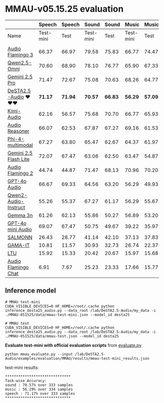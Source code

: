 # MMAU-v05.15.25 evaluation 

|                                                                             | Speech    | Speech | Sound     | Sound | Music     | Music | Avg       |       |
| --------------------------------------------------------------------------- | --------- | ------ | --------- | ----- | --------- | ----- | --------- | ----- |
| Name                                                                        | Test-mini | Test   | Test-mini | Test  | Test-mini | Test  | Test-mini | Test  |
|                                                                             |           |        |           |       |           |       |           |       |
| [Audio Flamingo 3](https://www.arxiv.org/abs/2507.08128)                 | 66.37     | 66.97  | 79.58     | 75.83 | 66.77     | 74.47 | 73.30     | 72.42 |
| [Qwen2.5-Omni](https://arxiv.org/abs/2503.20215)                         | 70.60     | 68.90  | 78.10     | 76.77 | 65.90     | 67.33 | 71.50     | 71.00 |
| [Gemini 2.5 Pro](https://ai.google.dev/gemini-api/docs/models)           | 71.47     | 72.67  | 75.08     | 70.63 | 68.26     | 64.77 | 71.60     | 69.36 |
|[DeSTA2.5-Audio](https://arxiv.org/abs/2507.02768) ❤️❤️❤️ |**71.17**    |**71.94** |**70.57**    |**66.83**|**56.29**    |**57.09**|**66.00**       |**65.21**|
| [Kimi-Audio](https://arxiv.org/abs/2504.18425)                              | 62.16     | 56.57  | 75.68     | 70.70 | 66.77     | 65.93 | 68.20     | 64.40 |
| [Audio Reasoner](https://huggingface.co/zhifeixie/Audio-Reasoner/tree/main) | 66.07     | 62.53  | 67.87     | 67.27 | 69.16     | 61.53 | 67.70     | 63.78 |
| [Phi-4-multimodal](https://huggingface.co/microsoft/phi-4)                  | 67.27     | 63.80  | 65.47     | 62.67 | 64.37     | 61.97 | 65.70     | 62.81 |
| [Gemini 2.5 Flash Lite](https://ai.google.dev/gemini-api/docs/models)       | 72.07     | 67.47  | 63.06     | 62.50 | 63.47     | 54.87 | 66.20     | 61.61 |
| [Audio Flamingo 2](https://huggingface.co/nvidia/audio-flamingo)            | 44.74     | 44.87  | 71.47     | 68.13 | 70.96     | 70.20 | 62.40     | 61.06 |
| [GPT-4o Audio](https://arxiv.org/abs/2410.21276)                            | 66.67     | 69.33  | 64.56     | 63.20 | 56.29     | 49.93 | 62.50     | 60.82 |
| [Qwen2-Audio-Instruct](https://arxiv.org/abs/2407.10759)                    | 55.26     | 55.37  | 67.27     | 61.17 | 56.29     | 55.67 | 59.60     | 57.40 |
| [Gemma 3n](https://deepmind.google/models/gemma/gemma-3n/)                  | 61.26     | 62.13  | 55.86     | 50.27 | 56.89     | 53.20 | 58.00     | 55.20 |
| [GPT-4o mini Audio](https://arxiv.org/abs/2410.21276)                       | 69.07     | 67.47  | 50.75     | 49.67 | 39.22     | 35.97 | 53.00     | 51.03 |
| [SALMONN](https://arxiv.org/pdf/2310.13289)                                 | 26.43     | 28.77  | 41.14     | 42.10 | 37.13     | 37.83 | 34.90     | 36.23 |
| [GAMA-IT](https://huggingface.co/spaces/sonalkum/GAMA-IT)                   | 10.81     | 11.57  | 30.93     | 32.73 | 26.74     | 22.37 | 22.83     | 22.22 |
| [LTU](https://openreview.net/pdf?id=nBZBPXdJlC)                             | 15.92     | 15.33  | 20.42     | 20.67 | 15.97     | 15.68 | 17.44     | 17.23 |
| [Audio Flamingo Chat](https://huggingface.co/nvidia/audio-flamingo)         | 6.91      | 7.67   | 25.23     | 23.33 | 17.66     | 15.77 | 16.60     | 15.59 |



## Inference model

```shell
# MMAU test-mini
CUDA_VISIBLE_DEVICES=0 HF_HOME=/root/.cache python inference_desta25_audio.py --data_root /lab/DeSTA2.5-Audio/my_data -i ./MMAU-051525/data/mmau-test-mini.json --model_id desta25

# MMAU test
CUDA_VISIBLE_DEVICES=0 HF_HOME=/root/.cache python inference_desta25_audio.py --data_root /lab/DeSTA2.5-Audio/my_data -i ./MMAU-051525/data/mmau-test.json --model_id desta25
```

**Evaluate test-mini with official evaluation scripts** from [evaluate.py](https://github.com/Sakshi113/MMAU/blob/main/evaluation.py)
```shell
python mmau_evaluate.py --input /lab/DeSTA2.5-Audio/examples/evaluation/MMAU/results/mmau-test-mini_results.json
```

test-mini results:
```
******************************
Task-wise Accuracy:
sound : 70.57% over 333 samples
music : 56.29% over 334 samples
speech : 71.17% over 333 samples
******************************
```

